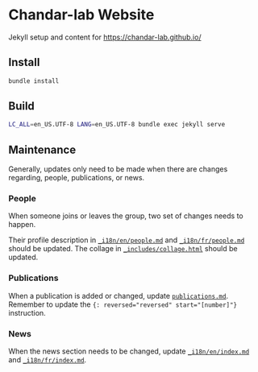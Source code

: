 # Chandar-lab Website

Jekyll setup and content for https://chandar-lab.github.io/

## Install

```bash
bundle install
```

## Build

```bash
LC_ALL=en_US.UTF-8 LANG=en_US.UTF-8 bundle exec jekyll serve
```

## Maintenance

Generally, updates only need to be made when there are changes regarding, people, publications, or news.

### People

When someone joins or leaves the group, two set of changes needs to happen.

Their profile description in [`_i18n/en/people.md`](_i18n/en/people.md) and [`_i18n/fr/people.md`](_i18n/fr/people.md) should be updated. The collage in [`_includes/collage.html`](_includes/collage.html) should be updated.

### Publications

When a publication is added or changed, update [`publications.md`](publications.md). Remember to update the `{: reversed="reversed" start="[number]"}` instruction.

### News

When the news section needs to be changed, update [`_i18n/en/index.md`](_i18n/en/index.md) and [`_i18n/fr/index.md`](_i18n/fr/index.md).
